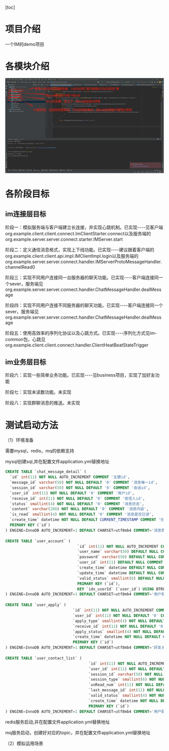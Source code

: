 [toc]
# 项目介绍

一个IM的demo项目

# 各模块介绍

![](./image/im包结构.png)

# 各阶段目标

## im连接层目标

阶段一：模拟服务端与客户端建立长连接，并实现心跳机制。已实现----见客户端org.example.client.client.connect.ImClientStarter.connect以及服务端的org.example.server.server.connect.starter.IMServer.start

阶段二：定义通信消息格式，实现上下线功能。已实现----建议跟着客户端的org.example.client.client.api.impl.IMClientImpl.login以及服务端的org.example.server.server.connect.handler.IMServerProtoMessageHandler.channelRead0

阶段三：实现不同用户连接同一台服务器的聊天功能。已实现----客户端连接同一个sever，服务端见org.example.server.server.connect.handler.ChatMessageHandler.dealMessage

阶段四：实现不同用户连接不同服务器的聊天功能。已实现----客户端连接同一个sever，服务端见org.example.server.server.connect.handler.ChatMessageHandler.dealMessage

阶段五：使用高效率的序列化协议以及心跳方式。已实现----序列化方式见im-common包，心跳见org.example.client.client.connect.handler.ClientHeatBeatStateTrigger


## im业务层目标

阶段六：实现一些简单业务功能。已实现----见business项目，实现了加好友功能

阶段七：实现未读数功能。未实现

阶段八：实现群聊消息的推送。未实现


# 测试启动方法

（1）环境准备

需要mysql，redis，mq的依赖支持

mysql创建sql,并在配置文件application.yml替换地址
```sql
CREATE TABLE `chat_message_detail` (
  `id` int(11) NOT NULL AUTO_INCREMENT COMMENT '主键id',
  `message_id` varchar(50) NOT NULL DEFAULT '0' COMMENT '消息唯一id',
  `session_id` varchar(50) NOT NULL DEFAULT '0' COMMENT '会话id',
  `user_id` int(11) NOT NULL DEFAULT '0' COMMENT '用户id',
  `receive_id` int(11) NOT NULL DEFAULT '0' COMMENT '收信人id',
  `status` smallint(4) NOT NULL DEFAULT '0' COMMENT '消息状态',
  `content` varchar(200) NOT NULL DEFAULT '0' COMMENT '消息内容',
  `is_read` smallint(4) NOT NULL DEFAULT '0' COMMENT '消息是否已读',
  `create_time` datetime NOT NULL DEFAULT CURRENT_TIMESTAMP COMMENT '创建时间',
  PRIMARY KEY (`id`)
) ENGINE=InnoDB AUTO_INCREMENT=1 DEFAULT CHARSET=utf8mb4 COMMENT='消息表';

CREATE TABLE `user_account` (
                                `id` int(11) NOT NULL AUTO_INCREMENT COMMENT '主键',
                                `user_name` varchar(50) DEFAULT NULL COMMENT '用户名',
                                `password` varchar(50) DEFAULT NULL COMMENT '用户密码',
                                `user_id` int(11) DEFAULT NULL COMMENT '用户id',
                                `create_time` datetime DEFAULT NULL COMMENT '创建时间',
                                `update_time` datetime DEFAULT NULL COMMENT '更新时间',
                                `valid_status` smallint(6) DEFAULT NULL COMMENT '用户状态,1有效',
                                PRIMARY KEY (`id`),
                                KEY `idx_userId` (`user_id`) USING BTREE
) ENGINE=InnoDB AUTO_INCREMENT=1 DEFAULT CHARSET=utf8mb4 COMMENT='用户账号表';

CREATE TABLE `user_apply` (
                              `id` int(11) NOT NULL AUTO_INCREMENT COMMENT '主键id',
                              `user_id` int(11) NOT NULL DEFAULT '0' COMMENT '用户id',
                              `apply_type` smallint(4) NOT NULL DEFAULT '0' COMMENT '申请类型，0好友，1进组',
                              `receive_id` int(11) NOT NULL DEFAULT '0' COMMENT '接收id',
                              `apply_status` smallint(4) NOT NULL DEFAULT '0' COMMENT '申请状态，0未处理，1同意，2拒绝',
                              `create_time` datetime NOT NULL DEFAULT CURRENT_TIMESTAMP,
                              PRIMARY KEY (`id`)
) ENGINE=InnoDB AUTO_INCREMENT=1 DEFAULT CHARSET=utf8mb4 COMMENT='好友关系申请';

CREATE TABLE `user_contact_list` (
                                     `id` int(11) NOT NULL AUTO_INCREMENT COMMENT '主键id',
                                     `user_id` int(11) NOT NULL DEFAULT '0' COMMENT '用户id',
                                     `session_id` varchar(50) NOT NULL DEFAULT '0' COMMENT '会话id',
                                     `session_type` smallint(6) NOT NULL DEFAULT '0' COMMENT '会话类型，0私聊1群组',
                                     `unRead_num` int(11) NOT NULL DEFAULT '0' COMMENT '未读消息数',
                                     `last_message_id` int(11) NOT NULL DEFAULT '0' COMMENT '最新消息',
                                     `valid_status` smallint(4) NOT NULL DEFAULT '0' COMMENT '有效状态',
                                     `create_time` datetime NOT NULL DEFAULT CURRENT_TIMESTAMP COMMENT '创建时间',
                                     PRIMARY KEY (`id`)
) ENGINE=InnoDB AUTO_INCREMENT=1 DEFAULT CHARSET=utf8mb4 COMMENT='用户联系人列表';
```

redis服务启动,并在配置文件application.yml替换地址

mq服务启动，创建好对应的topic，并在配置文件application.yml替换地址

（2）模拟运用场景

